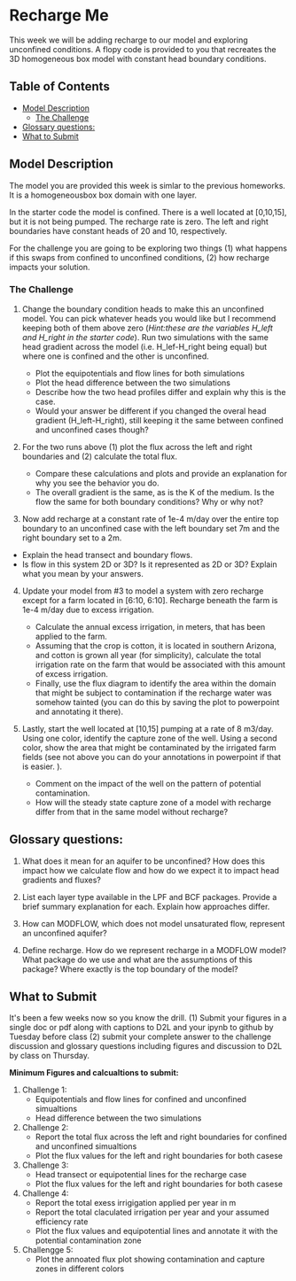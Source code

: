 # Recharge Me <!-- omit in toc -->

This week we will be adding recharge to our model and exploring unconfined conditions.  A flopy code is provided to you that recreates the 3D homogeneous box model with constant head boundary conditions.  

## Table of Contents <!-- omit in toc -->
- [Model Description](#model-description)
  - [The Challenge](#the-challenge)
- [Glossary questions:](#glossary-questions)
- [What to Submit](#what-to-submit)

## Model Description
The model you are provided this week is simlar to the previous homeworks.  It is a homogeneousbox box domain with one layer. 

In the starter code the model is confined.  There is a well located at [0,10,15], but it is not being pumped.  The recharge rate is zero.  The left and right boundaries have constant heads of 20 and 10, respectively. 

For the challenge you are going to be exploring two things (1) what happens if this swaps from confined to unconfined conditions, (2) how recharge impacts your solution. 

### The Challenge
1. Change the boundary condition heads to make this an unconfined model. You can pick whatever heads you would like but I recommend keeping both of them above zero (*Hint:these are the variables H_left and H_right in the starter code*). Run two simulations with the same head gradient across the model (i.e. H_lef-H_right being equal) but where one is confined and the other is unconfined. 
   - Plot the equipotentials and flow lines for both simulations 
   - Plot the head difference between the two simulations
   - Describe how the two head profiles differ and explain why this is the case. 
   - Would your  answer be different if you changed the overal head gradient (H_left-H_right), still keeping it the same between confined and unconfined cases though? 

2. For the two runs above (1) plot the flux across the left and right boundaries and (2) calculate the total flux. 
   - Compare these calculations and plots and provide an explanation for why you see the behavior you do. 
   - The overall gradient is the same, as is the K of the medium. Is the flow the same for both boundary conditions?  Why or why not? 

3.  Now add recharge at a constant rate of 1e-4 m/day over the entire top boundary to an unconfined case with the left boundary set 7m and the right boundary set to a 2m.  
   - Explain the head transect and boundary flows.  
   - Is flow in this system 2D or 3D?  Is it represented as 2D or 3D?  Explain what you mean by your answers.

4. Update your model from #3 to model a system with zero recharge except for a farm located in [6:10, 6:10].   Recharge beneath the farm is 1e-4 m/day due to excess irrigation.  
   - Calculate the annual excess irrigation, in meters, that has been applied to the farm.  
   - Assuming that the crop is cotton, it is located in southern Arizona, and cotton is grown all year (for simplicity), calculate the total irrigation rate on the farm that would be associated with this amount of excess irrigation.  
   - Finally, use the flux diagram to identify the area within the domain that might be subject to contamination if the recharge water was somehow tainted (you can do this by saving the plot to powerpoint and annotating it there).    

5. Lastly, start the well located at [10,15] pumping at a rate of 8 m3/day.  Using one color, identify the capture zone of the well.  Using a second color, show the area that might be contaminated by the irrigated farm fields (see not above you can do your annotations in powerpoint if that is easier. ).  
   - Comment on the impact of the well on the pattern of potential contamination.   
   -  How will the steady state capture zone of a model with recharge differ from that in the same model without recharge?

## Glossary questions:
1. What does it mean for an aquifer to be unconfined?  How does this impact how we calculate flow and how do we expect it to impact head gradients and fluxes? 
   
2. List each layer type available in the LPF and BCF packages. Provide a brief summary explanation for each. Explain how approaches differ. 
   
3. How can MODFLOW, which does not model unsaturated flow, represent an unconfined aquifer? 

4. Define recharge. How do we represent recharge in a MODFLOW model? What package do we use and what are the assumptions of this package? Where exactly is the top boundary of the model? 
   

## What to Submit 
It's been a few weeks now so you know the drill. (1) Submit your figures in a single doc or pdf along with captions to D2L and your ipynb to github by Tuesday before class (2) submit your complete answer to the challenge discussion and glossary questions including figures and discussion to D2L by class on Thursday. 

**Minimum Figures and calcualtions to submit:** 
1. Challenge 1:
   - Equipotentials and flow lines for confined and unconfined simualtions
   - Head difference between the two simulations
2. Challenge 2: 
   - Report the total flux across the left and right boundaries for confined and unconfined simualtions
   - Plot the flux values for the left and right boundaries for both casese
3. Challenge 3: 
   - Head transect or equipotential lines for the recharge case
   - Plot the flux values for the left and right boundaries for both casese
4. Challenge 4: 
   - Report the total exess irrigigation applied per year in m
   - Report the total claculated irrigation per year and your assumed efficiency rate
   - Plot the flux values and equipotential lines and annotate it with the potential contamination zone
5. Challengge 5: 
   - Plot the annoated flux plot showing contamination and capture zones in different colors